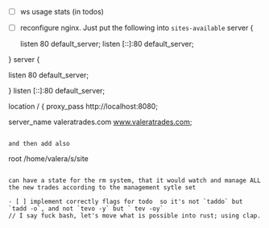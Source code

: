 - [ ] ws usage stats (in todos)

- [ ] reconfigure nginx. Just put the following into `sites-available`
server {

  listen 80 default_server;
  listen [::]:80 default_server;

} server {

  listen 80 default_server;

} listen [::]:80 default_server;


location / {
  proxy_pass http://localhost:8080;

server_name valeratrades.com www.valeratrades.com;
``` 

and then add also
```
root /home/valera/s/site
```

can have a state for the rm system, that it would watch and manage ALL the new trades according to the management sytle set

- [ ] implement correctly flags for todo  so it's not `taddo` but `tadd -o`, and not `tevo -y` but ` tev -oy`
// I say fuck bash, let's move what is possible into rust; using clap.
